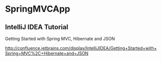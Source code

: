 SpringMVCApp
============

IntelliJ IDEA Tutorial
-
Getting Started with Spring MVC, Hibernate and JSON

http://confluence.jetbrains.com/display/IntelliJIDEA/Getting+Started+with+Spring+MVC%2C+Hibernate+and+JSON